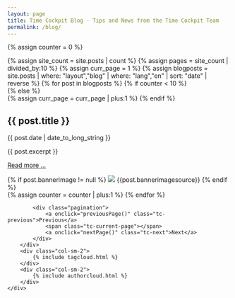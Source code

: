```yaml
---
layout: page
title: Time Cockpit Blog - Tips and News from the Time Cockpit Team
permalink: /blog/
---
```

{% assign counter = 0 %}
<div class="tc-blogoverview">
	<div class="row">
		<div class="col-sm-10">
			{% assign site_count = site.posts | count %}
			{% assign pages = site_count | divided_by:10 %}
			{% assign curr_page = 1 %}
			{% assign blogposts = site.posts | where: "layout","blog" | where: "lang","en" | sort: "date" | reverse %}
			{% for post in blogposts %}
				{% if counter < 10 %}
					<div class="row tc-blogteaser">
				{% else %}
					<div class="row tc-blogteaser hidden">
					{% assign curr_page = curr_page | plus:1 %}
				{% endif %}
					<div class="col-sm-12"><h2>{{ post.title }}</h2></div>
					<div class="col-sm-8">
						<p>{{ post.date | date_to_long_string }}</p>
						<p>{{ post.excerpt }}</p>
						<p><a href="{{ post.url | prepend: site.baseurl }}">Read more ...</a></p>
					</div>
					<div class="col-sm-4">
					{% if post.bannerimage != null %}
						<img src="{{ post.bannerimage | prepend: site.baseurl }}" />
						<span class="tc-image-footer">{{post.bannerimagesource}}</span>
					{% endif %}
					</div>
				</div>
				{% assign counter = counter | plus:1 %}
			{% endfor %}

			<div class="pagination">
				<a onclick="previousPage()" class="tc-previous">Previous</a>
				<span class="tc-current-page"></span>
				<a onclick="nextPage()" class="tc-next">Next</a>
			</div>
		</div>
		<div class="col-sm-2">
			{% include tagcloud.html %}
		</div>
		<div class="col-sm-2">
			{% include authorcloud.html %}
		</div>
	</div>
</div>